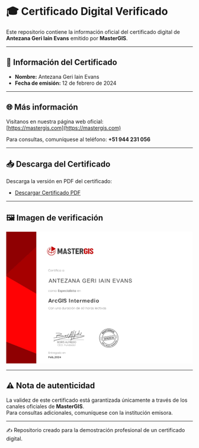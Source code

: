 # 🎓 Certificado Digital Verificado

Este repositorio contiene la información oficial del certificado digital de **Antezana Geri Iain Evans** emitido por **MasterGIS**.

---

## 📄 Información del Certificado

- **Nombre:** Antezana Geri Iain Evans  
- **Fecha de emisión:** 12 de febrero de 2024  

---

## 🌐 Más información

Visítanos en nuestra página web oficial:  
[https://mastergis.com](https://mastergis.com)  

Para consultas, comuníquese al teléfono: **+51 944 231 056**

---

## 📥 Descarga del Certificado

Descarga la versión en PDF del certificado:  
- [Descargar Certificado PDF](files/CERTIFICADOIAINANTEZANA.PDF)  

---

## 🖼 Imagen de verificación

![Imagen del certificado](imagen.jpg)

---

## ⚠️ Nota de autenticidad

La validez de este certificado está garantizada únicamente a través de los canales oficiales de **MasterGIS**.  
Para consultas adicionales, comuníquese con la institución emisora.

---

✍️ Repositorio creado para la demostración profesional de un certificado digital.
